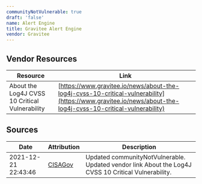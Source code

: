 ```yaml
---
communityNotVulnerable: true
draft: 'false'
name: Alert Engine
title: Gravitee Alert Engine
vendor: Gravitee
---
```


## Vendor Resources
| Resource | Link |
| --- | --- |
| About the Log4J CVSS 10 Critical Vulnerability | [https://www.gravitee.io/news/about-the-log4j-cvss-10-critical-vulnerability](https://www.gravitee.io/news/about-the-log4j-cvss-10-critical-vulnerability) |



## Sources
| Date | Attribution | Description |
| --- | --- | --- |
| 2021-12-21 22:43:46 | [CISAGov](https://raw.githubusercontent.com/cisagov/log4j-affected-db/develop/README.md) | Updated communityNotVulnerable. Updated vendor link About the Log4J CVSS 10 Critical Vulnerability.  |

